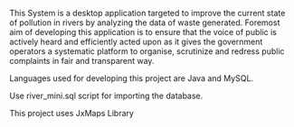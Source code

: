 This System is a desktop application targeted to improve the current state of pollution 
in rivers by analyzing the data of waste generated. Foremost aim of developing this
application is to ensure that the voice of public is actively heard and efficiently acted
upon as it gives the government operators a systematic platform to organise,
scrutinize and redress public complaints in fair and transparent way.

Languages used for developing this project are Java and MySQL.

Use river_mini.sql script for importing the database.

This project uses JxMaps Library